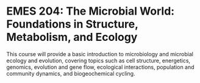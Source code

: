 # EMES 204: The Microbial World: Foundations in Structure, Metabolism, and Ecology

This course will provide a basic introduction to microbiology and microbial ecology and evolution, covering topics such as cell structure, energetics, genomics, evolution and gene flow, ecological interactions, population and community dynamics, and biogeochemical cycling.